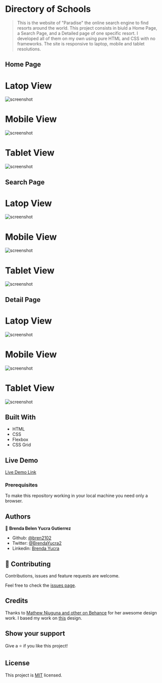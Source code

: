# Directory of Schools

> This is the website of "Paradise" the online search engine to find resorts around the world. This project consists in biuld a Home Page, a Search Page, and a Detailed page of one specific resort. I developed all of them on my own using pure HTML and CSS with no frameworks. The site is responsive to laptop, mobile and tablet resolutions.

## Home Page
# Latop View
![screenshot](/resources/home-desktop.png)

# Mobile View
![screenshot](/resources/home-mobile.png)

# Tablet View
![screenshot](/resources/home-tablet.png)

## Search Page
# Latop View
![screenshot](/resources/search-desktop.png)

# Mobile View
![screenshot](/resources/search-mobile.png)

# Tablet View
![screenshot](/resources/search-tablet.png)

## Detail Page
# Latop View
![screenshot](/resources/detail-desktop.png)

# Mobile View
![screenshot](/resources/detail-mobile.png)

# Tablet View
![screenshot](/resources/detail-tablet.png)

## Built With

- HTML
- CSS
- Flexbox
- CSS Grid

## Live Demo

[Live Demo Link](https://raw.githack.com/bren2102/HTML-CapstonePr/feature-branch/index.html)

### Prerequisites
To make this repository working in your local machine you need only a browser.

## Authors

👤 **Brenda Belen Yucra Gutierrez**

- Github: [@bren2102](https://github.com/bren2102) 
- Twitter: [@BrendaYucra2](https://twitter.com/BrendaYucra)
- Linkedin: [Brenda Yucra](https://www.linkedin.com/in/brenda-yucra-51980681/)

## 🤝 Contributing

Contributions, issues and feature requests are welcome.

Feel free to check the [issues page](https://github.com/bren2102/HTML-CapstonePr/issues).

## Credits

Thanks to [Mathew Njuguna and other on Behance](https://www.behance.net/mathewnjuguna) for her awesome design work. I based my work on  [this](https://www.behance.net/gallery/25563385/PatashuleKE) design.

## Show your support

Give a ⭐️ if you like this project!

## License

This project is [MIT](lic.url) licensed.
